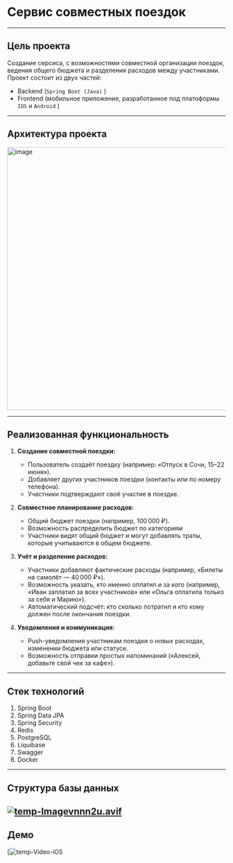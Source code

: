 # Сервис совместных поездок

-----------

## Цель проекта

Создание серсиса, с возможностями совместной организации поездок, ведения общего бюджета и разделения расходов между участниками. Проект состоит из двух частей:

- Backend (`Spring Boot (Java)` )
- Frontend (мобильное приложение, разработанное под платоформы `IOS` и `Android` )

------

## Архитектура проекта

<img width="1078" height="607" alt="image" src="https://github.com/user-attachments/assets/2c2b8212-29a5-4901-a204-9d56073a6581" />


------

## Реализованная функциональность

1. **Создание совместной поездки:**
    - Пользователь создаёт поездку (например: «Отпуск в Сочи, 15–22 июня»).
    - Добавляет других участников поездки (контакты или по номеру телефона).
    - Участники подтверждают своё участие в поездке.

2. **Совместное планирование расходов:**
    - Общий бюджет поездки (например, 100 000 ₽).
    - Возможность распределить бюджет по категориям
    - Участники видят общий бюджет и могут добавлять траты, которые учитываются в общем бюджете.
3. **Учёт и разделение расходов:**
    - Участники добавляют фактические расходы (например, «Билеты на самолёт — 40 000 ₽»).
    - Возможность указать, кто именно оплатил и за кого (например, «Иван заплатил за всех участников» или «Ольга оплатила только за себя и Марию»).
    - Автоматический подсчёт: кто сколько потратил и кто кому должен после окончания поездки.
4. **Уведомления и коммуникация:**
    - Push-уведомления участникам поездки о новых расходах, изменении бюджета или статусе.
    - Возможность отправки простых напоминаний («Алексей, добавьте свой чек за кафе»).

-----

## Стек технологий

1. Spring Boot
2. Spring Data JPA
3. Spring Security
4. Redis
5. PostgreSQL
6. Liquibase
7. Swagger
8. Docker
-----

## Структура базы данных

[![temp-Imagevnnn2u.avif](https://i.postimg.cc/FR7dPRQq/temp-Imagevnnn2u.avif)](https://postimg.cc/1n13XyXc)
-----
## Демо
[![temp-Video-iOS](https://media3.giphy.com/media/v1.Y2lkPTc5MGI3NjExanN1cTZ0dGlqMngzYTdmamV1NzRwOWZtMTcxbG9weDl0dTlzYzVyaCZlcD12MV9pbnRlcm5hbF9naWZfYnlfaWQmY3Q9Zw/axvAsZ0dOjkVXH0AsY/giphy.gif) 
